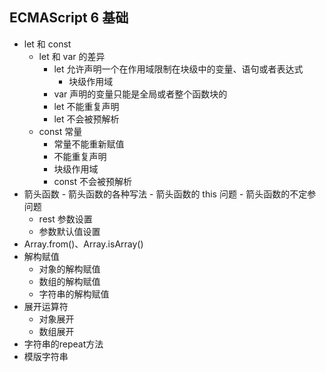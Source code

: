 ## ECMAScript 6 基础
- let 和 const
    - let 和 var 的差异
        - let 允许声明一个在作用域限制在块级中的变量、语句或者表达式
            - 块级作用域
        - var 声明的变量只能是全局或者整个函数块的
        - let 不能重复声明
        - let 不会被预解析
    - const 常量
        - 常量不能重新赋值
        - 不能重复声明
        - 块级作用域
        - const 不会被预解析
- 箭头函数
        - 箭头函数的各种写法
        - 箭头函数的 this 问题
        - 箭头函数的不定参问题
    - rest 参数设置
    - 参数默认值设置
- Array.from()、Array.isArray()
- 解构赋值
    - 对象的解构赋值
    - 数组的解构赋值
    - 字符串的解构赋值
- 展开运算符
    - 对象展开
    - 数组展开
- 字符串的repeat方法    
- 模版字符串